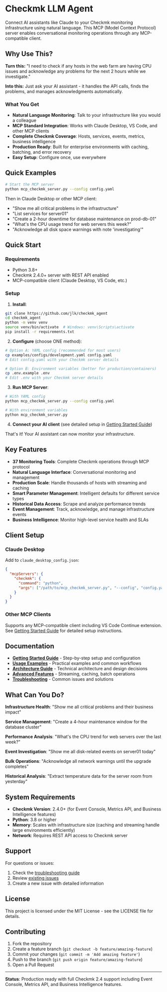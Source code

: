 # Checkmk LLM Agent

Connect AI assistants like Claude to your Checkmk monitoring infrastructure using natural language. This MCP (Model Context Protocol) server enables conversational monitoring operations through any MCP-compatible client.

## Why Use This?

**Turn this:** "I need to check if any hosts in the web farm are having CPU issues and acknowledge any problems for the next 2 hours while we investigate."

**Into this:** Just ask your AI assistant - it handles the API calls, finds the problems, and manages acknowledgments automatically.

### What You Get

- **Natural Language Monitoring**: Talk to your infrastructure like you would a colleague
- **MCP Standard Integration**: Works with Claude Desktop, VS Code, and other MCP clients
- **Complete Checkmk Coverage**: Hosts, services, events, metrics, business intelligence
- **Production Ready**: Built for enterprise environments with caching, batching, and error recovery
- **Easy Setup**: Configure once, use everywhere

## Quick Examples

```bash
# Start the MCP server
python mcp_checkmk_server.py --config config.yaml
```

Then in Claude Desktop or other MCP client:
- "Show me all critical problems in the infrastructure"
- "List services for server01"
- "Create a 2-hour downtime for database maintenance on prod-db-01"
- "What's the CPU usage trend for web servers this week?"
- "Acknowledge all disk space warnings with note 'investigating'"

## Quick Start

### Requirements
- Python 3.8+
- Checkmk 2.4.0+ server with REST API enabled
- MCP-compatible client (Claude Desktop, VS Code, etc.)

### Setup

1. **Install**:
```bash
git clone https://github.com/jlk/checkmk_agent
cd checkmk_agent
python -m venv venv
source venv/bin/activate  # Windows: venv\Scripts\activate
pip install -r requirements.txt
```

2. **Configure** (choose ONE method):
```bash
# Option A: YAML config (recommended for most users)
cp examples/configs/development.yaml config.yaml
# Edit config.yaml with your Checkmk server details

# Option B: Environment variables (better for production/containers)
cp .env.example .env
# Edit .env with your Checkmk server details
```

3. **Run MCP Server**:
```bash
# With YAML config
python mcp_checkmk_server.py --config config.yaml

# With environment variables
python mcp_checkmk_server.py
```

4. **Connect your AI client** (see detailed setup in [Getting Started Guide](docs/getting-started.md))

That's it! Your AI assistant can now monitor your infrastructure.

## Key Features

- **37 Monitoring Tools**: Complete Checkmk operations through MCP protocol
- **Natural Language Interface**: Conversational monitoring and management
- **Production Scale**: Handle thousands of hosts with streaming and caching
- **Smart Parameter Management**: Intelligent defaults for different service types
- **Historical Data Access**: Scrape and analyze performance trends
- **Event Management**: Track, acknowledge, and manage infrastructure events
- **Business Intelligence**: Monitor high-level service health and SLAs

## Client Setup

### Claude Desktop
Add to `claude_desktop_config.json`:
```json
{
  "mcpServers": {
    "checkmk": {
      "command": "python",
      "args": ["/path/to/mcp_checkmk_server.py", "--config", "config.yaml"]
    }
  }
}
```

### Other MCP Clients
Supports any MCP-compatible client including VS Code Continue extension. See [Getting Started Guide](docs/getting-started.md) for detailed setup instructions.

## Documentation

- **[Getting Started Guide](docs/getting-started.md)** - Step-by-step setup and configuration
- **[Usage Examples](docs/USAGE_EXAMPLES.md)** - Practical examples and common workflows
- **[Architecture Guide](docs/architecture.md)** - Technical architecture and design decisions
- **[Advanced Features](docs/ADVANCED_FEATURES.md)** - Streaming, caching, batch operations
- **[Troubleshooting](docs/troubleshooting.md)** - Common issues and solutions

## What Can You Do?

**Infrastructure Health**: "Show me all critical problems and their business impact"

**Service Management**: "Create a 4-hour maintenance window for the database cluster"

**Performance Analysis**: "What's the CPU trend for web servers over the last week?"

**Event Investigation**: "Show me all disk-related events on server01 today"

**Bulk Operations**: "Acknowledge all network warnings until the upgrade completes"

**Historical Analysis**: "Extract temperature data for the server room from yesterday"

## System Requirements

- **Checkmk Version**: 2.4.0+ (for Event Console, Metrics API, and Business Intelligence features)
- **Python**: 3.8 or higher
- **Memory**: Scales with infrastructure size (caching and streaming handle large environments efficiently)
- **Network**: Requires REST API access to Checkmk server

## Support

For questions or issues:
1. Check the [troubleshooting guide](docs/troubleshooting.md)
2. Review [existing issues](../../issues)
3. Create a new issue with detailed information

## License

This project is licensed under the MIT License - see the LICENSE file for details.

## Contributing

1. Fork the repository
2. Create a feature branch (`git checkout -b feature/amazing-feature`)
3. Commit your changes (`git commit -m 'Add amazing feature'`)
4. Push to the branch (`git push origin feature/amazing-feature`)
5. Open a Pull Request

---

**Status**: Production ready with full Checkmk 2.4 support including Event Console, Metrics API, and Business Intelligence features.
